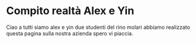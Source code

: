 # Compito realtà Alex e Yin
Ciao a tutti siamo alex e yin due studenti del rino molari abbiamo realizzato questa pagina sulla nostra azienda spero vi piaccia.
